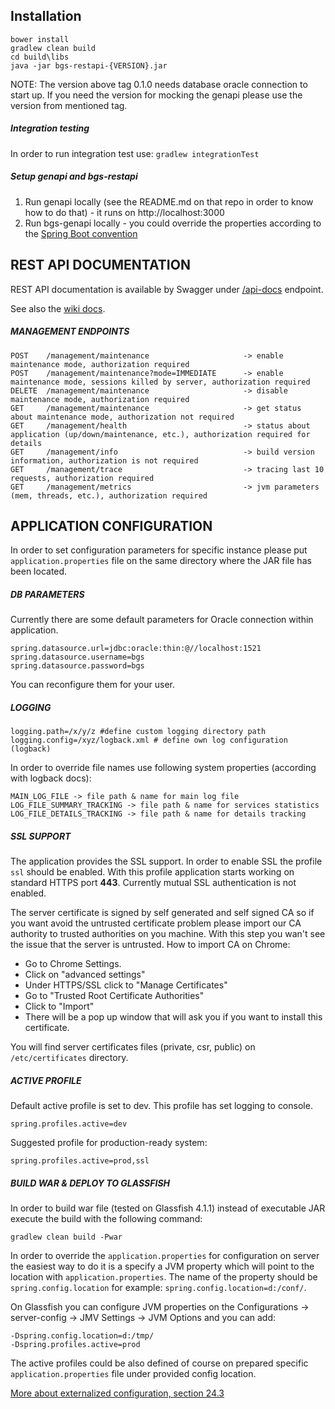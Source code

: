 ## Installation

```
bower install
gradlew clean build
cd build\libs
java -jar bgs-restapi-{VERSION}.jar
```

NOTE: The version above tag 0.1.0 needs database oracle connection to start up. If you need the version for mocking the genapi please
use the version from mentioned tag.

##### Integration testing

In order to run integration test use: `gradlew integrationTest`

##### Setup genapi and bgs-restapi

1. Run genapi locally (see the README.md on that repo in order to know how to do that) - it runs on http://localhost:3000
2. Run bgs-genapi locally - you could override the properties according to the [Spring Boot convention](http://docs.spring.io/spring-boot/docs/current/reference/html/boot-features-external-config.html)

## REST API DOCUMENTATION

REST API documentation is available by Swagger under [/api-docs](http://localhost:8080/api-docs) endpoint.

See also the [wiki docs](https://redmine.euler.pl/projects/dokumentacja/wiki/WS_API).

##### MANAGEMENT ENDPOINTS
```
POST    /management/maintenance                     -> enable maintenance mode, authorization required
POST    /management/maintenance?mode=IMMEDIATE      -> enable maintenance mode, sessions killed by server, authorization required
DELETE  /management/maintenance                     -> disable maintenance mode, authorization required
GET     /management/maintenance                     -> get status about maintenance mode, authorization not required
GET     /management/health                          -> status about application (up/down/maintenance, etc.), authorization required for details
GET     /management/info                            -> build version information, authorization is not required
GET     /management/trace                           -> tracing last 10 requests, authorization required
GET     /management/metrics                         -> jvm parameters (mem, threads, etc.), authorization required
```

## APPLICATION CONFIGURATION

In order to set configuration parameters for specific instance please put `application.properties` file on the same 
directory where the JAR file has been located.

##### DB PARAMETERS

Currently there are some default parameters for Oracle connection within application.

```
spring.datasource.url=jdbc:oracle:thin:@//localhost:1521
spring.datasource.username=bgs
spring.datasource.password=bgs
```

You can reconfigure them for your user.

##### LOGGING

```
logging.path=/x/y/z #define custom logging directory path
logging.config=/xyz/logback.xml # define own log configuration (logback)
```

In order to override file names use following system properties (according with logback docs):

```
MAIN_LOG_FILE -> file path & name for main log file
LOG_FILE_SUMMARY_TRACKING -> file path & name for services statistics
LOG_FILE_DETAILS_TRACKING -> file path & name for details tracking
```

##### SSL SUPPORT

The application provides the SSL support. In order to enable SSL the profile `ssl` should be enabled. With this profile application starts
working on standard HTTPS port **443**. Currently mutual SSL authentication is not enabled.

The server certificate is signed by self generated and self signed CA so if you want avoid the untrusted certificate problem please import our CA authority
to trusted authorities on you machine. With this step you wan't see the issue that the server is untrusted. How to import CA on Chrome:

- Go to Chrome Settings.
- Click on "advanced settings"
- Under HTTPS/SSL click to "Manage Certificates"
- Go to "Trusted Root Certificate Authorities"
- Click to "Import"
- There will be a pop up window that will ask you if you want to install this certificate.

You will find server certificates files (private, csr, public) on `/etc/certificates` directory.

##### ACTIVE PROFILE

Default active profile is set to dev. This profile has set logging to console.

```
spring.profiles.active=dev
```

Suggested profile for production-ready system:
 
```
spring.profiles.active=prod,ssl
```

##### BUILD WAR & DEPLOY TO GLASSFISH

In order to build war file (tested on Glassfish 4.1.1) instead of executable JAR execute the build with the following command:

```
gradlew clean build -Pwar
```

In order to override the `application.properties` for configuration on server the easiest way to do it is a specify a JVM property which
will point to the location with `application.properties`. The name of the property should be `spring.config.location` for example:
`spring.config.location=d:/conf/`.

On Glassfish you can configure JVM properties on the Configurations -> server-config -> JMV Settings -> JVM Options and you can add:

```
-Dspring.config.location=d:/tmp/
-Dspring.profiles.active=prod
```

The active profiles could be also defined of course on prepared specific `application.properties` file under provided config location.

[More about externalized configuration, section 24.3](http://docs.spring.io/spring-boot/docs/current/reference/html/boot-features-external-config.html)